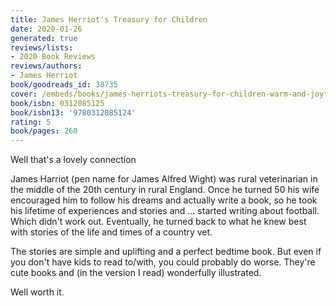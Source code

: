 ```yaml
---
title: James Herriot's Treasury for Children
date: 2020-01-26
generated: true
reviews/lists:
- 2020 Book Reviews
reviews/authors:
- James Herriot
book/goodreads_id: 38735
cover: /embeds/books/james-herriots-treasury-for-children-warm-and-joyful-tales-by-the-author-of-all-creatures-great-and-small.jpg
book/isbn: 0312085125
book/isbn13: '9780312085124'
rating: 5
book/pages: 260
---
```

Well that's a lovely connection  

James Harriot (pen name for James Alfred Wight) was rural veterinarian in the middle of the 20th century in rural England. Once he turned 50 his wife encouraged him to follow his dreams and actually write a book, so he took his lifetime of experiences and stories and ... started writing about football. Which didn't work out. Eventually, he turned back to what he knew best with stories of the life and times of a country vet.  

<!--more-->

The stories are simple and uplifting and a perfect bedtime book. But even if you don't have kids to read to/with, you could probably do worse. They're cute books and (in the version I read) wonderfully illustrated.  

Well worth it.